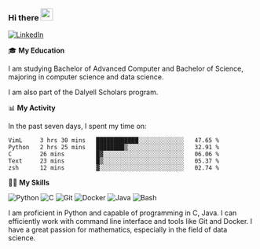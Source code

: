### Hi there <a href="#"><img src="https://media.giphy.com/media/hvRJCLFzcasrR4ia7z/giphy.gif" width="25px"></a>

[![LinkedIn](https://img.shields.io/badge/-LinkedIn-blue?style=social&logo=LinkedIn)](https://www.linkedin.com/in/ziao-ji)


🎓 **My Education**
     
I am studying Bachelor of Advanced Computer and Bachelor of Science, majoring in computer science and data science. 

I am also part of the Dalyell Scholars program. 


📊 **My Activity**

In the past seven days, I spent my time on:

<!--START_SECTION:waka-->
```text
VimL     3 hrs 30 mins   ████████████░░░░░░░░░░░░░   47.65 % 
Python   2 hrs 25 mins   ████████▒░░░░░░░░░░░░░░░░   32.91 % 
C        26 mins         █▓░░░░░░░░░░░░░░░░░░░░░░░   06.06 % 
Text     23 mins         █▒░░░░░░░░░░░░░░░░░░░░░░░   05.37 % 
zsh      12 mins         ▓░░░░░░░░░░░░░░░░░░░░░░░░   02.74 % 
```
<!--END_SECTION:waka-->


💪🏻 **My Skills**

![Python](https://img.shields.io/badge/-Python-yellow?style=flat-square&logo=Python)
![C     ](https://img.shields.io/badge/-C-blue?style=flat-square&logo=C)
![Git   ](https://img.shields.io/badge/-Git-grey?style=flat-square&logo=Git)
![Docker](https://img.shields.io/badge/-Docker-grey?style=flat-square&logo=Docker)
![Java  ](https://img.shields.io/badge/-Java-grey?style=flat-square&logo=Java)
![Bash  ](https://img.shields.io/badge/-Bash-grey?style=flat-square&)

I am proficient in Python and capable of programming in C, Java. I can efficiently work with command line interface and tools like Git and Docker. I have a great passion for mathematics, especially in the field of data science.
